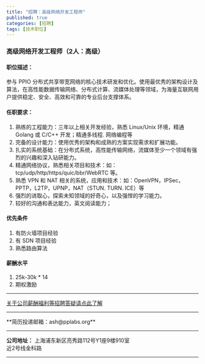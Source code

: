 ```yaml
---
title: "招聘：高级网络开发工程师"
published: true
categories: [招聘]
tags: [技术职位]
---
```


### 高级网络开发工程师（2人：高级）
#### 职位描述：
参与 PPIO 分布式共享带宽网络的核心技术研发和优化。使用最优秀的架构设计及算法，在高性能数据传输网络、分布式计算、流媒体处理等领域，为海量互联网用户提供稳定、安全、高效和可靠的专业后台支撑体系。

#### 任职要求：
  1. 熟练的工程能力：三年以上相关开发经验，熟悉 Linux/Unix 环境，精通 Golang 或 C/C++ 开发；精通多线程. 网络编程等
  2. 完备的设计能力：使用优秀的架构和成熟的方案实现需求和扩展功能。
  3. 扎实的系统基础：在分布式系统，高性能传输网络，流媒体至少一个领域有强烈的兴趣和深入钻研能力。
  4. 精通网络协议，熟悉相关项目和技术：如：tcp/udp/http/https/quic/bbr/WebRTC 等。
  5. 熟悉 VPN 和 NAT 相关的系统，应用和技术：如：OpenVPN，IPSec，PPTP，L2TP，UPNP，NAT（STUN. TURN. ICE）等
  7. 强烈的进取心，探索未知领域的好奇心，以及强悍的学习能力。
  8. 较好的沟通和表达能力，英文阅读能力；

#### 优先条件
  1. 有防火墙项目经验
  2. 有 SDN 项目经验
  3. 熟悉路由算法

#### 薪酬水平
  1. 25k-30k * 14
  2. 期权激励
  <hr>

  [关于公司薪酬福利等招聘答疑请点此了解](http://www.ashma.info/2019/03/01/Q&A-of-hiring/)

  <hr>
**简历投递邮箱：ash@pplabs.org**
<hr/>

**公司地址：** 上海浦东新区亮秀路112号Y1座9楼910室<br/>
近2号线金科路<br/>

<hr>
